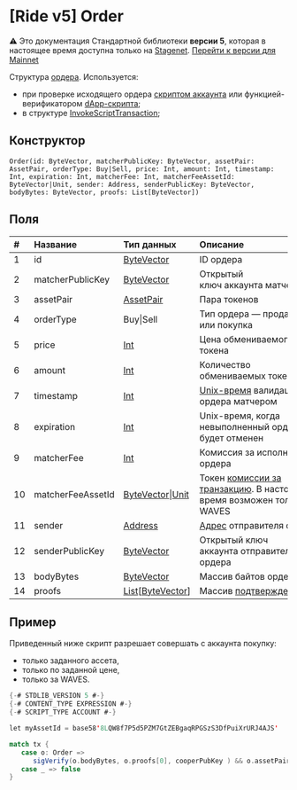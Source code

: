 # [Ride v5] Order

:warning: Это документация Стандартной библиотеки **версии 5**, которая в настоящее время доступна только на [Stagenet](/ru/blockchain/blockchain-network/). [Перейти к версии для Mainnet](/ru/ride/structures/common-structures/order)

Структура [ордера](/ru/blockchain/order). Используется:
* при проверке исходящего ордера [скриптом аккаунта](/ru/ride/script/script-types/account-script) или функцией-верификатором [dApp-скрипта](/ru/ride/script/script-types/dapp-script);
* в структуре [InvokeScriptTransaction](/ru/ride/v5/structures/transaction-structures/invoke-script-transaction);

## Конструктор

``` ride
Order(id: ByteVector, matcherPublicKey: ByteVector, assetPair: AssetPair, orderType: Buy|Sell, price: Int, amount: Int, timestamp: Int, expiration: Int, matcherFee: Int, matcherFeeAssetId: ByteVector|Unit, sender: Address, senderPublicKey: ByteVector, bodyBytes: ByteVector, proofs: List[ByteVector])
```

## Поля

| # | Название | Тип данных | Описание |
| :--- | :--- | :--- | :--- |
| 1 | id | [ByteVector](/ru/ride/v5/data-types/byte-vector) | ID ордера |
| 2 | matcherPublicKey | [ByteVector](/ru/ride/v5/data-types/byte-vector) | Открытый ключ аккаунта матчера |
| 3 | assetPair | [AssetPair](/ru/ride/v5/structures/common-structures/asset-pair) | Пара токенов |
| 4 | orderType | Buy&#124;Sell | Тип ордера — продажа или покупка |
| 5 | price | [Int](/ru/ride/v5/data-types/int) | Цена обмениваемого токена |
| 6 | amount | [Int](/ru/ride/v5/data-types/int) | Количество обмениваемых токенов |
| 7 | timestamp | [Int](/ru/ride/v5/data-types/int) | [Unix-время](https://ru.wikipedia.org/wiki/Unix-время) валидации ордера матчером |
| 8 | expiration | [Int](/ru/ride/v5/data-types/int) | Unix-время, когда невыполненный ордер будет отменен |
| 9 | matcherFee | [Int](/ru/ride/v5/data-types/int) | Комиссия за исполнение ордера |
| 10 | matcherFeeAssetId | [ByteVector](/ru/ride/v5/data-types/byte-vector)&#124;[Unit](/ru/ride/v5/data-types/unit) | Токен [комиссии за транзакцию](/ru/blockchain/transaction/transaction-fee). В настоящее время возможен только WAVES |
| 11 | sender | [Address](/ru/ride/v5/structures/common-structures/address) | [Адрес](/ru/blockchain/account/address) отправителя ордера |
| 12 | senderPublicKey | [ByteVector](/ru/ride/v5/data-types/byte-vector) | Открытый ключ аккаунта отправителя ордера |
| 13 | bodyBytes | [ByteVector](/ru/ride/v5/data-types/byte-vector) | Массив байтов ордера |
| 14 | proofs | [List](/ru/ride/v5/data-types/list)[[ByteVector](/ru/ride/v5/data-types/byte-vector)] | Массив [подтверждений](/ru/blockchain/transaction/transaction-proof) |

## Пример

Приведенный ниже скрипт разрешает совершать с аккаунта покупку:

- только заданного ассета,
- только по заданной цене,
- только за WAVES.

```scala
{-# STDLIB_VERSION 5 #-}
{-# CONTENT_TYPE EXPRESSION #-}
{-# SCRIPT_TYPE ACCOUNT #-}

let myAssetId = base58'8LQW8f7P5d5PZM7GtZEBgaqRPGSzS3DfPuiXrURJ4AJS'

match tx {
   case o: Order =>
      sigVerify(o.bodyBytes, o.proofs[0], cooperPubKey ) && o.assetPair.priceAsset == null && o.assetPair.amountAsset == myAssetId && o.price == 500000 && o.amount == 1000 && o.orderType == Buy
   case _ => false
}
```
